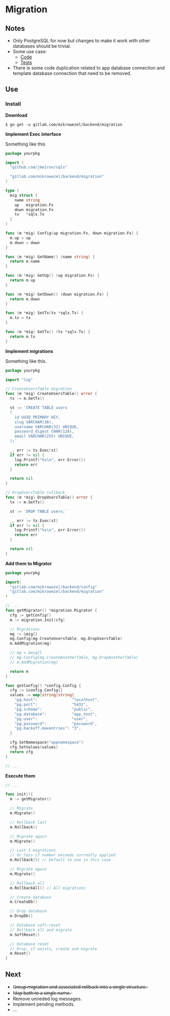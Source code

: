 # Migration

## Notes
* Only PostgreSQL for now but changes to make it work with other databases should be trivial.
* Some use case:
  * [Code](https://github.com/adrianpk/granica/tree/master/internal/migration)
  * [Tests](https://github.com/adrianpk/granica/blob/4fc686ccdce83aaf32d4d51c9b91b657f0753c56/internal/repo/user_test.go#L70)
* There is some code duplication related to app database connection and template database connection that need to be removed.


## Use
### Install

**Download**
```shell
$ go get -u gitlab.com/mikrowezel/backend/migration
```

**Implement Exec interface**

Something like this
```go
package yourpkg

import (
  "github.com/jmoiron/sqlx"

  "gitlab.com/mikrowezel/backend/migration"
)

type (
  mig struct {
    name string
    up   migration.Fx
    down migration.Fx
    tx   *sqlx.Tx
  }
)

func (m *mig) Config(up migration.Fx, down migration.Fx) {
  m.up = up
  m.down = down
}

func (m *mig) GetName() (name string) {
  return m.name
}

func (m *mig) GetUp() (up migration.Fx) {
  return m.up
}

func (m *mig) GetDown() (down migration.Fx) {
  return m.down
}

func (m *mig) SetTx(tx *sqlx.Tx) {
  m.tx = tx
}

func (m *mig) GetTx() (tx *sqlx.Tx) {
  return m.tx
}
```

**Implement migrations**

Something like this.
```go
package yourpkg

import "log"

// CreateUsersTable migration
func (m *mig) CreateUsersTable() error {
  tx := m.GetTx()

  st := `CREATE TABLE users
  (
    id UUID PRIMARY KEY,
    slug VARCHAR(36),
    username VARCHAR(32) UNIQUE,
    password_digest CHAR(128),
    email VARCHAR(255) UNIQUE,
  );`

  _, err := tx.Exec(st)
  if err != nil {
    log.Printf("%s\n", err.Error())
    return err
  }

  return nil
}

// DropUsersTable rollback
func (m *mig) DropUsersTable() error {
  tx := m.GetTx()

  st := `DROP TABLE users;`

  _, err := tx.Exec(st)
  if err != nil {
    log.Printf("%s\n", err.Error())
    return err
  }

  return nil
}
```

**Add them to Migrator**

```go
package yourpkg

import(
  "gitlab.com/mikrowezel/backend/config"
  "gitlab.com/mikrowezel/backend/migration"
)

// ...
func getMigrator() *migration.Migrator {
  cfg := getConfig()
  m := migration.Init(cfg)

  // Migrations
  mg := &mig{}
  mg.Config(mg.CreateUsersTable, mg.DropUsersTable)
  m.AddMigration(mg)

  // mg = &mig{}
  // mg.Config(mg.CreateAnotherTable, mg.DropAnotherTable)
  // m.AddMigration(mg)

  return m
}

func getConfig() *config.Config {
  cfg := &config.Config{}
  values := map[string]string{
    "pg.host":               "localhost",
    "pg.port":               "5432",
    "pg.schema":             "public",
    "pg.database":           "app_test",
    "pg.user":               "user",
    "pg.password":           "password",
    "pg.backoff.maxentries": "3",
  }

  cfg.SetNamespace("appnamespace")
  cfg.SetValues(values)
  return cfg
}

// ...
```

**Execute them**
```go
// ...

func init(){
  m := getMigrator()

  // Migrate
  m.Migrate()

  // Rollback last
  m.Rollback()

  // Migrate again
  m.Migrate()

  // Last 5 migrations
  // Or less if number exceeds currently applied
  m.Rollback(5) // Default to one in this case

  // Migrate again
  m.Migrate()

  // Rollback all
  m.RollbackAll() // All migrations

  // Create database
  m.CreateDb()

  // Drop database
  m.DropDb()

  // Database soft-reset
  // Rollback all and migrate
  m.SoftReset()

  // Database reset
  // Drop, if exists, create and migrate
  m.Reset()
}

```

## Next
* G̶r̶o̶u̶p̶ ̶m̶i̶g̶r̶a̶t̶i̶o̶n̶ ̶a̶n̶d̶ ̶a̶s̶s̶o̶c̶i̶a̶t̶e̶d̶ ̶r̶o̶l̶l̶b̶a̶c̶k̶ ̶i̶n̶t̶o̶ ̶a̶ ̶s̶i̶n̶g̶l̶e̶ ̶s̶t̶r̶u̶c̶t̶u̶r̶e̶.̶
* M̶a̶p̶ ̶b̶o̶t̶h̶ ̶t̶o̶ ̶a̶ ̶s̶i̶n̶g̶l̶e̶ ̶n̶a̶m̶e̶.̶
* Remove unneded log messages.
* Implement pending methods.
* ...
